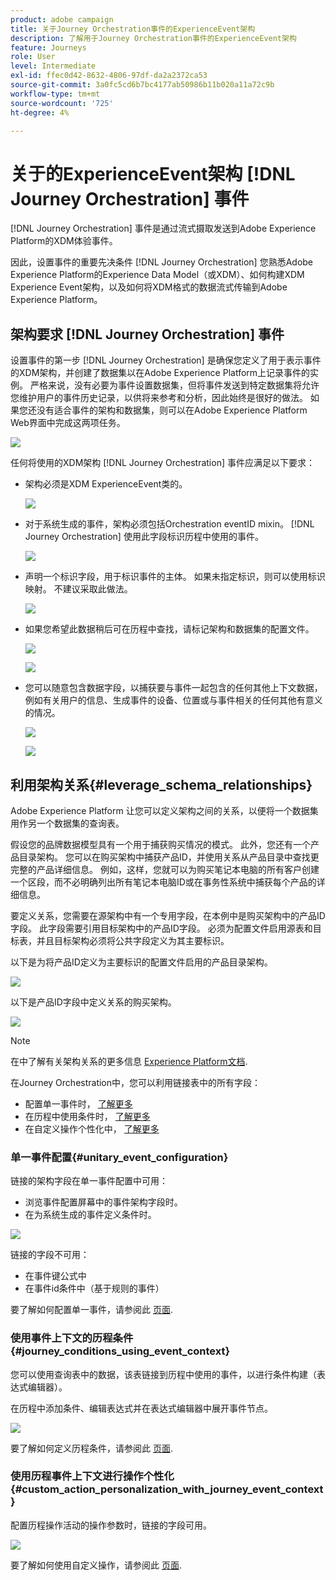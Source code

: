 ```yaml
---
product: adobe campaign
title: 关于Journey Orchestration事件的ExperienceEvent架构
description: 了解用于Journey Orchestration事件的ExperienceEvent架构
feature: Journeys
role: User
level: Intermediate
exl-id: ffec0d42-8632-4806-97df-da2a2372ca53
source-git-commit: 3a0fc5cd6b7bc4177ab50986b11b020a11a72c9b
workflow-type: tm+mt
source-wordcount: '725'
ht-degree: 4%

---
```


# 关于的ExperienceEvent架构 [!DNL Journey Orchestration] 事件

[!DNL Journey Orchestration] 事件是通过流式摄取发送到Adobe Experience Platform的XDM体验事件。

因此，设置事件的重要先决条件 [!DNL Journey Orchestration] 您熟悉Adobe Experience Platform的Experience Data Model（或XDM）、如何构建XDM Experience Event架构，以及如何将XDM格式的数据流式传输到Adobe Experience Platform。

## 架构要求 [!DNL Journey Orchestration] 事件

设置事件的第一步 [!DNL Journey Orchestration] 是确保您定义了用于表示事件的XDM架构，并创建了数据集以在Adobe Experience Platform上记录事件的实例。 严格来说，没有必要为事件设置数据集，但将事件发送到特定数据集将允许您维护用户的事件历史记录，以供将来参考和分析，因此始终是很好的做法。 如果您还没有适合事件的架构和数据集，则可以在Adobe Experience Platform Web界面中完成这两项任务。

![](../assets/schema1.png)

任何将使用的XDM架构 [!DNL Journey Orchestration] 事件应满足以下要求：

* 架构必须是XDM ExperienceEvent类的。

   ![](../assets/schema2.png)

* 对于系统生成的事件，架构必须包括Orchestration eventID mixin。 [!DNL Journey Orchestration] 使用此字段标识历程中使用的事件。

   ![](../assets/schema3.png)

* 声明一个标识字段，用于标识事件的主体。 如果未指定标识，则可以使用标识映射。 不建议采取此做法。

   ![](../assets/schema4.png)

* 如果您希望此数据稍后可在历程中查找，请标记架构和数据集的配置文件。

   ![](../assets/schema5.png)

   ![](../assets/schema6.png)

* 您可以随意包含数据字段，以捕获要与事件一起包含的任何其他上下文数据，例如有关用户的信息、生成事件的设备、位置或与事件相关的任何其他有意义的情况。

   ![](../assets/schema7.png)

   ![](../assets/schema8.png)

## 利用架构关系{#leverage_schema_relationships}

Adobe Experience Platform 让您可以定义架构之间的关系，以便将一个数据集用作另一个数据集的查询表。

假设您的品牌数据模型具有一个用于捕获购买情况的模式。 此外，您还有一个产品目录架构。 您可以在购买架构中捕获产品ID，并使用关系从产品目录中查找更完整的产品详细信息。 例如，这样，您就可以为购买笔记本电脑的所有客户创建一个区段，而不必明确列出所有笔记本电脑ID或在事务性系统中捕获每个产品的详细信息。

要定义关系，您需要在源架构中有一个专用字段，在本例中是购买架构中的产品ID字段。 此字段需要引用目标架构中的产品ID字段。 必须为配置文件启用源表和目标表，并且目标架构必须将公共字段定义为其主要标识。

以下是为将产品ID定义为主要标识的配置文件启用的产品目录架构。

![](../assets/schema9.png)

以下是产品ID字段中定义关系的购买架构。

![](../assets/schema10.png)

>[!NOTE]
>
>在中了解有关架构关系的更多信息 [Experience Platform文档](https://experienceleague.adobe.com/docs/platform-learn/tutorials/schemas/configure-relationships-between-schemas.html?lang=en).

在Journey Orchestration中，您可以利用链接表中的所有字段：

* 配置单一事件时， [了解更多](../event/experience-event-schema.md#unitary_event_configuration)
* 在历程中使用条件时， [了解更多](../event/experience-event-schema.md#journey_conditions_using_event_context)
* 在自定义操作个性化中， [了解更多](../event/experience-event-schema.md#custom_action_personalization_with_journey_event_context)

### 单一事件配置{#unitary_event_configuration}

链接的架构字段在单一事件配置中可用：

* 浏览事件配置屏幕中的事件架构字段时。
* 在为系统生成的事件定义条件时。

![](../assets/schema11.png)

链接的字段不可用：

* 在事件键公式中
* 在事件id条件中（基于规则的事件）

要了解如何配置单一事件，请参阅此 [页面](../event/about-creating.md).

### 使用事件上下文的历程条件{#journey_conditions_using_event_context}

您可以使用查询表中的数据，该表链接到历程中使用的事件，以进行条件构建（表达式编辑器）。

在历程中添加条件、编辑表达式并在表达式编辑器中展开事件节点。

![](../assets/schema12.png)

要了解如何定义历程条件，请参阅此 [页面](../building-journeys/condition-activity.md).

### 使用历程事件上下文进行操作个性化{#custom_action_personalization_with_journey_event_context}

配置历程操作活动的操作参数时，链接的字段可用。

![](../assets/schema13.png)

要了解如何使用自定义操作，请参阅此 [页面](../building-journeys/using-custom-actions.md).

